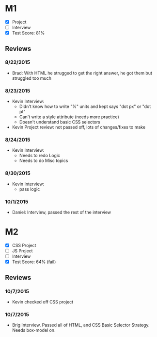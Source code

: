 # M1

- [x] Project
- [ ] Interview
- [x] Test Score: 81%

## Reviews

### 8/22/2015

- Brad: With HTML he strugged to get the right answer, he got them but struggled too much

### 8/23/2015

- Kevin Interview:
  - Didn't know how to write "%" units and kept says "dot px" or "dot pt"
  - Can't write a style attribute (needs more practice)
  - Doesn't understand basic CSS selectors
- Kevin Project review: not passed off, lots of changes/fixes to make

### 8/24/2015

- Kevin Interview:
  - Needs to redo Logic
  - Needs to do Misc topics

### 8/30/2015

- Kevin Interview:
  - pass logic

### 10/1/2015

- Daniel: Interview, passed the rest of the interview

# M2

- [x] CSS Project
- [ ] JS Project
- [ ] Interview
- [x] Test Score: 64% (fail)

## Reviews

### 10/7/2015

- Kevin checked off CSS project

### 10/7/2015 
- Brig Interview. Passed all of HTML, and CSS Basic Selector Strategy. Needs box-model on.
